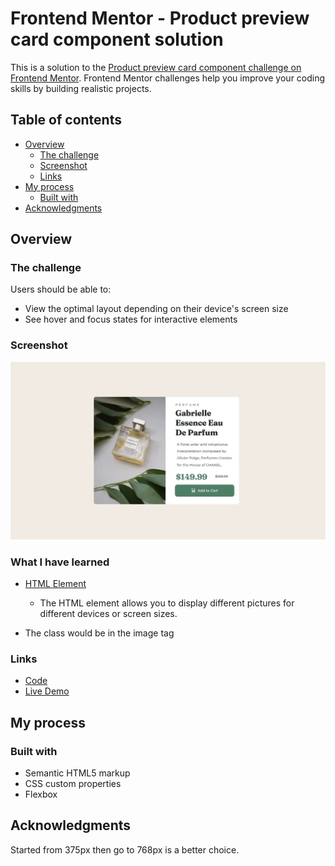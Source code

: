 # Frontend Mentor - Product preview card component solution

This is a solution to the [Product preview card component challenge on Frontend Mentor](https://www.frontendmentor.io/challenges/product-preview-card-component-GO7UmttRfa). Frontend Mentor challenges help you improve your coding skills by building realistic projects. 

## Table of contents

- [Overview](#overview)
  - [The challenge](#the-challenge)
  - [Screenshot](#screenshot)
  - [Links](#links)
- [My process](#my-process)
  - [Built with](#built-with)
- [Acknowledgments](#acknowledgments)

## Overview

### The challenge

Users should be able to:

- View the optimal layout depending on their device's screen size
- See hover and focus states for interactive elements

### Screenshot

![](./images/002-product.webp)

### What I have learned

- [HTML <picture> Element](https://www.w3schools.com/html/html_images_picture.asp)

  - The HTML <picture> element allows you to display different pictures for different devices or screen sizes.

- The class would be in the image tag 

### Links

- [Code](https://github.com/christy313/fementor/tree/main/002-product-preview)
- [Live Demo](https://fementor-002-product-review.netlify.app/)

## My process

### Built with

- Semantic HTML5 markup
- CSS custom properties
- Flexbox

## Acknowledgments

Started from 375px then go to 768px is a better choice.

